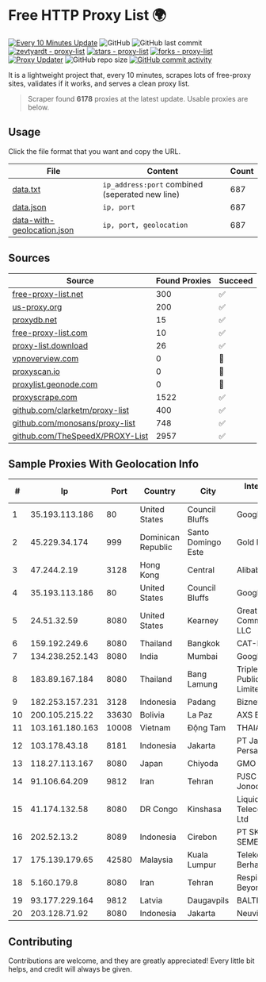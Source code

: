 
# Free HTTP Proxy List 🌍

[![Every 10 Minutes Update](https://github.com/mertguvencli/http-proxy-list/actions/workflows/main.yml/badge.svg?branch=main)](https://github.com/mertguvencli/http-proxy-list/actions/workflows/main.yml)
![GitHub](https://img.shields.io/github/license/mertguvencli/http-proxy-list)
![GitHub last commit](https://img.shields.io/github/last-commit/mertguvencli/http-proxy-list)
[![zevtyardt - proxy-list](https://img.shields.io/static/v1?label=zevtyardt&message=proxy-list&color=blue&logo=github)](https://github.com/zevtyardt/proxy-list "Go to GitHub repo")
[![stars - proxy-list](https://img.shields.io/github/stars/zevtyardt/proxy-list?style=social)](https://github.com/zevtyardt/proxy-list)
[![forks - proxy-list](https://img.shields.io/github/forks/zevtyardt/proxy-list?style=social)](https://github.com/zevtyardt/proxy-list)
[![Proxy Updater](https://github.com/zevtyardt/proxy-list/workflows/Proxy%20Updater/badge.svg)](https://github.com/zevtyardt/proxy-list/actions?query=workflow:"Proxy+Updater")
![GitHub repo size](https://img.shields.io/github/repo-size/zevtyardt/proxy-list)
[![GitHub commit activity](https://img.shields.io/github/commit-activity/m/zevtyardt/proxy-list?logo=commits)](https://github.com/zevtyardt/proxy-list/commits/main)

It is a lightweight project that, every 10 minutes, scrapes lots of free-proxy sites, validates if it works, and serves a clean proxy list.

> Scraper found **6178** proxies at the latest update. Usable proxies are below.

## Usage

Click the file format that you want and copy the URL.

|File|Content|Count|
|----|-------|-----|
|[data.txt](https://raw.githubusercontent.com/mertguvencli/http-proxy-list/main/proxy-list/data.txt)|`ip_address:port` combined (seperated new line)|687|
|[data.json](https://raw.githubusercontent.com/mertguvencli/http-proxy-list/main/proxy-list/data.json)|`ip, port`|687|
|[data-with-geolocation.json](https://raw.githubusercontent.com/mertguvencli/http-proxy-list/main/proxy-list/data-with-geolocation.json)|`ip, port, geolocation`|687|

## Sources

|Source|Found Proxies|Succeed|
|------|-------------|-------|
|[free-proxy-list.net](https://free-proxy-list.net)|300|✅|
|[us-proxy.org](https://www.us-proxy.org)|200|✅|
|[proxydb.net](http://proxydb.net)|15|✅|
|[free-proxy-list.com](https://free-proxy-list.com/?page=&port=&type%5B%5D=http&type%5B%5D=https&up_time=0&search=Search)|10|✅|
|[proxy-list.download](https://www.proxy-list.download/HTTP)|26|✅|
|[vpnoverview.com](https://vpnoverview.com/privacy/anonymous-browsing/free-proxy-servers)|0|🚫|
|[proxyscan.io](https://www.proxyscan.io)|0|🚫|
|[proxylist.geonode.com](https://proxylist.geonode.com/api/proxy-list?limit=300&page=1&sort_by=lastChecked&sort_type=desc&protocols=http,https)|0|🚫|
|[proxyscrape.com](https://api.proxyscrape.com/v2/?request=displayproxies&protocol=http&timeout=10000&country=all&ssl=all&anonymity=all)|1522|✅|
|[github.com/clarketm/proxy-list](https://raw.githubusercontent.com/clarketm/proxy-list/master/proxy-list-raw.txt)|400|✅|
|[github.com/monosans/proxy-list](https://raw.githubusercontent.com/monosans/proxy-list/main/proxies/http.txt)|748|✅|
|[github.com/TheSpeedX/PROXY-List](https://raw.githubusercontent.com/TheSpeedX/PROXY-List/master/http.txt)|2957|✅|


## Sample Proxies With Geolocation Info

|#|Ip|Port|Country|City|Internet Service Provider|
|-|--|----|-------|----|-------------------------|
|1|35.193.113.186|80|United States|Council Bluffs|Google LLC|
|2|45.229.34.174|999|Dominican Republic|Santo Domingo Este|Gold Data C.A.|
|3|47.244.2.19|3128|Hong Kong|Central|Alibaba.com LLC|
|4|35.193.113.186|80|United States|Council Bluffs|Google LLC|
|5|24.51.32.59|8080|United States|Kearney|Great Plains Communications LLC|
|6|159.192.249.6|8080|Thailand|Bangkok|CAT-BB|
|7|134.238.252.143|8080|India|Mumbai|Google LLC|
|8|183.89.167.184|8080|Thailand|Bang Lamung|Triple T Broadband Public Company Limited|
|9|182.253.157.231|3128|Indonesia|Padang|Biznet Networks|
|10|200.105.215.22|33630|Bolivia|La Paz|AXS Bolivia S. A.|
|11|103.161.180.163|10008|Vietnam|Động Tam|THAIAN|
|12|103.178.43.18|8181|Indonesia|Jakarta|PT Jaring Solusi Persada|
|13|118.27.113.167|8080|Japan|Chiyoda|GMO Internet, Inc.|
|14|91.106.64.209|9812|Iran|Tehran|PJSC "Badr Rayan Jonoob"|
|15|41.174.132.58|8080|DR Congo|Kinshasa|Liquid Telecommunications Ltd|
|16|202.52.13.2|8089|Indonesia|Cirebon|PT SKYLINE SEMESTA|
|17|175.139.179.65|42580|Malaysia|Kuala Lumpur|Telekom Malaysia Berhad|
|18|5.160.179.8|8080|Iran|Tehran|Respina Networks & Beyond PJSC|
|19|93.177.229.164|9812|Latvia|Daugavpils|BALTKOM Riga|
|20|203.128.71.92|8080|Indonesia|Jakarta|Neuviz|



## Contributing

Contributions are welcome, and they are greatly appreciated! Every
little bit helps, and credit will always be given.

